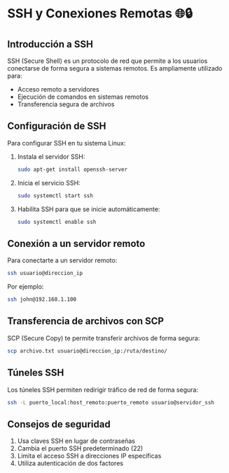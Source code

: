 # SSH y Conexiones Remotas 🌐🔒

## Introducción a SSH

SSH (Secure Shell) es un protocolo de red que permite a los usuarios conectarse de forma segura a sistemas remotos. Es ampliamente utilizado para:

- Acceso remoto a servidores
- Ejecución de comandos en sistemas remotos
- Transferencia segura de archivos

## Configuración de SSH

Para configurar SSH en tu sistema Linux:

1. Instala el servidor SSH:
   ```bash
   sudo apt-get install openssh-server
   ```

2. Inicia el servicio SSH:
   ```bash
   sudo systemctl start ssh
   ```

3. Habilita SSH para que se inicie automáticamente:
   ```bash
   sudo systemctl enable ssh
   ```

## Conexión a un servidor remoto

Para conectarte a un servidor remoto:

```bash
ssh usuario@direccion_ip
```

Por ejemplo:
```bash
ssh john@192.168.1.100
```

## Transferencia de archivos con SCP

SCP (Secure Copy) te permite transferir archivos de forma segura:

```bash
scp archivo.txt usuario@direccion_ip:/ruta/destino/
```

## Túneles SSH

Los túneles SSH permiten redirigir tráfico de red de forma segura:

```bash
ssh -L puerto_local:host_remoto:puerto_remoto usuario@servidor_ssh
```

## Consejos de seguridad

1. Usa claves SSH en lugar de contraseñas
2. Cambia el puerto SSH predeterminado (22)
3. Limita el acceso SSH a direcciones IP específicas
4. Utiliza autenticación de dos factores
